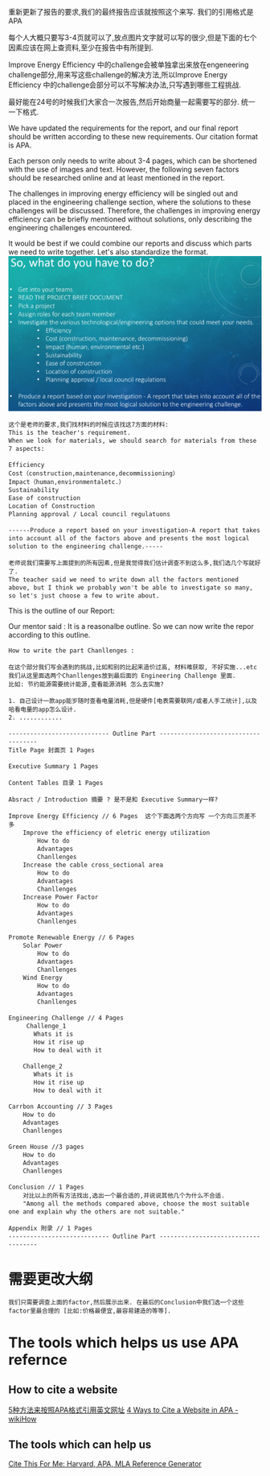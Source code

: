 重新更新了报告的要求,我们的最终报告应该就按照这个来写.
我们的引用格式是APA

每个人大概只要写3-4页就可以了,放点图片文字就可以写的很少,但是下面的七个因素应该在网上查资料,至少在报告中有所提到. 

Improve Energy Efficiency 中的challenge会被单独拿出来放在engeneering challenge部分,用来写这些challenge的解决方法,所以Improve Energy Efficiency 中的challenge会部分可以不写解决办法,只写遇到哪些工程挑战.

最好能在24号的时候我们大家合一次报告,然后开始商量一起需要写的部分. 统一一下格式.

We have updated the requirements for the report, and our final report should be written according to these new requirements. Our citation format is APA.

Each person only needs to write about 3-4 pages, which can be shortened with the use of images and text. However, the following seven factors should be researched online and at least mentioned in the report.

The challenges in improving energy efficiency will be singled out and placed in the engineering challenge section, where the solutions to these challenges will be discussed. Therefore, the challenges in improving energy efficiency can be briefly mentioned without solutions, only describing the engineering challenges encountered.

It would be best if we could combine our reports and discuss which parts we need to write together. Let's also standardize the format.
![](assets/截图_20230313113305.png)

~~~text
这个是老师的要求,我们找材料的时候应该找这7方面的材料: 
This is the teacher's requirement. 
When we look for materials, we should search for materials from these 7 aspects: 

Efficiency 
Cost（construction,maintenance,decommissioning）
Impact（human,environmentaletc.）
Sustainability
Ease of construction
Location of Construction
Planning approval / Local council regulatuons

------Produce a report based on your investigation-A report that takes into account all of the factors above and presents the most logical solution to the engineering challenge.-----

老师说我们需要写上面提到的所有因素,但是我觉得我们估计调查不到这么多,我们选几个写就好了.
The teacher said we need to write down all the factors mentioned above, but I think we probably won't be able to investigate so many, so let's just choose a few to write about.
~~~

This is the outline of our Report:

Our mentor said : It is a reasonalbe outline. So we can now write the repor according to this outline.
~~~text
How to write the part Chanllenges : 

在这个部分我们写会遇到的挑战,比如和别的比起来造价过高, 材料难获取, 不好实施...etc
我们从这里面选两个Chanllenges放到最后面的 Engineering Challenge 里面.
比如: 节约能源需要统计能源,查看能源消耗 怎么去实施?

1. 自己设计一款app能岁随时查看电量消耗,但是硬件[电表需要联网/或者人手工统计],以及哈看电量的app怎么设计.
2. ............

---------------------------- Outline Part ------------------------------------
Title Page 封面页 1 Pages

Executive Summary 1 Pages

Content Tables 目录 1 Pages

Absract / Introduction 摘要 ? 是不是和 Executive Summary一样?

Improve Energy Efficiency // 6 Pages  这个下面选两个方向写 一个方向三页差不多
	Improve the efficiency of eletric energy utilization
		How to do
		Advantages
		Chanllenges
	Increase the cable cross_sectional area
		How to do
		Advantages
		Chanllenges
	Increase Power Factor
		How to do
		Advantages
		Chanllenges
	
Promote Renewable Energy // 6 Pages
	Solar Power
		How to do
		Advantages
		Chanllenges
	Wind Energy
		How to do
		Advantages
		Chanllenges
		
Engineering Challenge // 4 Pages
	 Challenge_1
​		Whats it is
​		How it rise up
​		How to deal with it

​	 Challenge_2
​		Whats it is
​		How it rise up
​		How to deal with it

Carrbon Accounting // 3 Pages
	How to do
	Advantages
	Chanllenges

Green House //3 pages
	How to do
	Advantages
	Chanllenges
	
Conclusion // 1 Pages
	对比以上的所有方法找出,选出一个最合适的,并说说其他几个为什么不合适.
	"Among all the methods compared above, choose the most suitable one and explain why the others are not suitable."
	
Appendix 附录 // 1 Pages
---------------------------- Outline Part ------------------------------------
~~~

# 需要更改大纲 
~~~text
我们只需要调查上面的factor,然后展示出来. 在最后的Conclusion中我们选一个这些factor里最合理的 [比如:价格最便宜,最容易建造的等等].
~~~

# The tools which helps us use APA refernce
## How to cite a website
[5种方法来按照APA格式引用英文网址](https://zh.wikihow.com/%E6%8C%89%E7%85%A7APA%E6%A0%BC%E5%BC%8F%E5%BC%95%E7%94%A8%E8%8B%B1%E6%96%87%E7%BD%91%E5%9D%80)
[4 Ways to Cite a Website in APA - wikiHow](https://www.wikihow.com/Cite-a-Website-in-APA)

## The tools which can help us
[Cite This For Me: Harvard, APA, MLA Reference Generator](https://www.citethisforme.com/)
